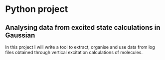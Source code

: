 # Python project
## Analysing data from excited state calculations in Gaussian

In this project I will write a tool to extract, organise and use data from log files obtained through vertical excitation calculations of molecules. 
